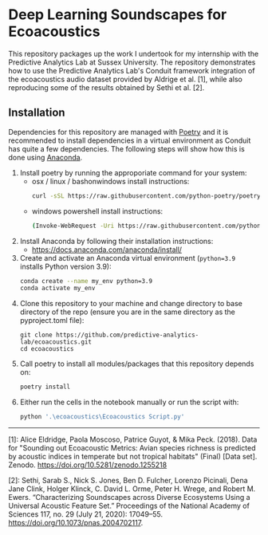 # Deep Learning Soundscapes for Ecoacoustics

This repository packages up the work I undertook for my internship with the Predictive Analytics Lab at Sussex University. The repository demonstrates how to use the Predictive Analytics Lab's Conduit framework integration of the ecoacoustics audio dataset provided by Aldrige et al. [1], while also reproducing some of the results obtained by Sethi et al. [2].

## Installation

Dependencies for this repository are managed with [Poetry] and it is recommended to install dependencies in a virtual environment as Conduit has quite a few dependencies. The following steps will show how this is done using [Anaconda].

1. Install poetry by running the approporiate command for your system:
    * osx / linux / bashonwindows install instructions:
        ```sh
        curl -sSL https://raw.githubusercontent.com/python-poetry/poetry/master/get-poetry.py | python -
        ```
    * windows powershell install instructions:
        ```sh
        (Invoke-WebRequest -Uri https://raw.githubusercontent.com/python-poetry/poetry/master/get-poetry.py -UseBasicParsing).Content | python -
        ```
2. Install Anaconda by following their installation instructions:
    * https://docs.anaconda.com/anaconda/install/
3. Create and activate an Anaconda virtual environment (`python=3.9` installs Python version 3.9):
    ```sh
    conda create --name my_env python=3.9
    conda activate my_env
    ```
4. Clone this repository to your machine and change directory to base directory of the repo (ensure you are in the same directory as the pyproject.toml file):
    ```
    git clone https://github.com/predictive-analytics-lab/ecoacoustics.git
    cd ecoacoustics
    ```
5. Call poetry to install all modules/packages that this repository depends on:
    ```sh
    poetry install
    ```
6. Either run the cells in the notebook manually or run the script with:
    ```sh
    python '.\ecoacoustics\Ecoacoustics Script.py'
    ```
---
[1]: Alice Eldridge, Paola Moscoso, Patrice Guyot, & Mika Peck. (2018). Data for "Sounding out Ecoacoustic Metrics: Avian species richness is predicted by acoustic indices in temperate but not tropical habitats" (Final) [Data set]. Zenodo. https://doi.org/10.5281/zenodo.1255218

[2]: Sethi, Sarab S., Nick S. Jones, Ben D. Fulcher, Lorenzo Picinali, Dena Jane Clink, Holger Klinck, C. David L. Orme, Peter H. Wrege, and Robert M. Ewers. “Characterizing Soundscapes across Diverse Ecosystems Using a Universal Acoustic Feature Set.” Proceedings of the National Academy of Sciences 117, no. 29 (July 21, 2020): 17049–55. https://doi.org/10.1073/pnas.2004702117.

[//]: #
  [Poetry]: <https://python-poetry.org/>
  [Anaconda]: <https://docs.anaconda.com/anaconda/>
